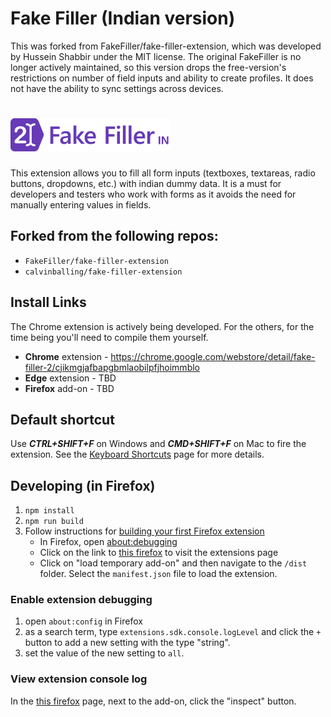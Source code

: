 # Fake Filler (Indian version)

This was forked from FakeFiller/fake-filler-extension, which was developed by Hussein Shabbir under the MIT license. The original FakeFiller is no longer actively maintained, so this version drops the free-version's restrictions on number of field inputs and ability to create profiles. It does not have the ability to sync settings across devices.

# <img src="public/images/logo.svg" height="53" alt="Fake Filler 2" title="Fake Filler Indian" />

This extension allows you to fill all form inputs (textboxes, textareas, radio buttons, dropdowns, etc.) with indian dummy data. It is a must for developers and testers who work with forms as it avoids the need for manually entering values in fields.

## Forked from the following repos:

- `FakeFiller/fake-filler-extension`
- `calvinballing/fake-filler-extension`

## Install Links

The Chrome extension is actively being developed. For the others, for the time being you'll need to compile them yourself.

- **Chrome** extension - https://chrome.google.com/webstore/detail/fake-filler-2/cjikmgjafbapgbmlaobilpfjhoimmblo
- **Edge** extension - TBD
- **Firefox** add-on - TBD

## Default shortcut

Use **_CTRL+SHIFT+F_** on Windows and **_CMD+SHIFT+F_** on Mac to fire the extension. See the [Keyboard Shortcuts](https://github.com/anburocky3/fake-filler-extension/wiki/Keyboard-Shortcuts) page for more details.

## Developing (in Firefox)

1. `npm install`
1. `npm run build`
1. Follow instructions for [building your first Firefox extension](https://developer.mozilla.org/en-US/docs/Mozilla/Add-ons/WebExtensions/Your_first_WebExtension)
   - In Firefox, open [about:debugging](about:debugging)
   - Click on the link to [this firefox](about:debugging#/runtime/this-firefox) to visit the extensions page
   - Click on "load temporary add-on" and then navigate to the `/dist` folder. Select the `manifest.json` file to load the extension.

### Enable extension debugging

1. open `about:config` in Firefox
1. as a search term, type `extensions.sdk.console.logLevel` and click the `+` button to add a new setting with the type "string".
1. set the value of the new setting to `all`.

### View extension console log

In the [this firefox](about:debugging#/runtime/this-firefox) page, next to the add-on, click the "inspect" button.
